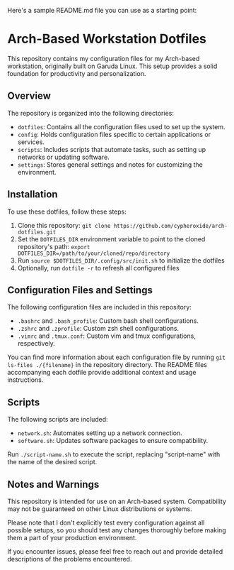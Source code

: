 Here's a sample README.md file you can use as a starting point:

# Arch-Based Workstation Dotfiles

This repository contains my configuration files for my Arch-based workstation, originally built on Garuda Linux. This setup provides a solid foundation for productivity and personalization.

## Overview

The repository is organized into the following directories:

- `dotfiles`: Contains all the configuration files used to set up the system.
- `config`: Holds configuration files specific to certain applications or services.
- `scripts`: Includes scripts that automate tasks, such as setting up networks or updating software.
- `settings`: Stores general settings and notes for customizing the environment.

## Installation

To use these dotfiles, follow these steps:

1. Clone this repository: `git clone https://github.com/cypheroxide/arch-dotfiles.git`
2. Set the `DOTFILES_DIR` environment variable to point to the cloned repository's path: `export DOTFILES_DIR=/path/to/your/cloned/repo/directory`
3. Run `source $DOTFILES_DIR/.config/src/init.sh` to initialize the dotfiles
4. Optionally, run `dotfile -r` to refresh all configured files

## Configuration Files and Settings

The following configuration files are included in this repository:

- `.bashrc` and `.bash_profile`: Custom bash shell configurations.
- `.zshrc` and `.zprofile`: Custom zsh shell configurations.
- `.vimrc` and `.tmux.conf`: Custom vim and tmux configurations, respectively.

You can find more information about each configuration file by running `git ls-files ./{filename}` in the repository directory. The README files accompanying each dotfile provide additional context and usage instructions.

## Scripts

The following scripts are included:

- `network.sh`: Automates setting up a network connection.
- `software.sh`: Updates software packages to ensure compatibility.

Run `./script-name.sh` to execute the script, replacing "script-name" with the name of the desired script.

## Notes and Warnings

This repository is intended for use on an Arch-based system. Compatibility may not be guaranteed on other Linux distributions or systems.

Please note that I don't explicitly test every configuration against all possible setups, so you should test any changes thoroughly before making them a part of your production environment.

If you encounter issues, please feel free to reach out and provide detailed descriptions of the problems encountered.